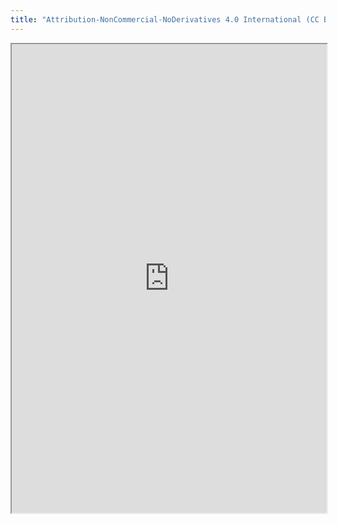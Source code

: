 ```yaml
---
title: "Attribution-NonCommercial-NoDerivatives 4.0 International (CC BY-NC-ND 4.0)"
---
```



<iframe height="750" width="100%" src="https://ewelton.github.io/ktest/wiki.html#Attribution-NonCommercial-NoDerivatives%204.0%20International%20(CC%20BY-NC-ND%204.0)"></iframe>
